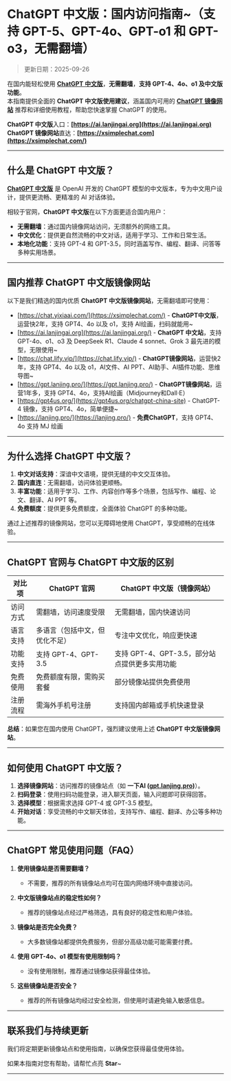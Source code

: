 # ChatGPT 中文版：国内访问指南~（支持 GPT-5、GPT-4o、GPT-o1 和 GPT-o3，无需翻墙）

> 更新日期：2025-09-26

在国内能轻松使用 [**ChatGPT 中文版**](https://ai.lanjingai.org)，**无需翻墙**，**支持 GPT-4、4o、o1 及中文版功能**。   
本指南提供全面的 **ChatGPT 中文版使用建议**，涵盖国内可用的 [**ChatGPT 镜像网站**](https://xsimplechat.com) 推荐和详细使用教程，帮助您快速掌握 ChatGPT 的使用。

**ChatGPT 中文版**入口：**[https://ai.lanjingai.org](https://ai.lanjingai.org)**   
**ChatGPT 镜像网站**直达：**[https://xsimplechat.com](https://xsimplechat.com/)**

---

## 什么是 ChatGPT 中文版？

[**ChatGPT 中文版**](https://ai.lanjingai.org) 是 OpenAI 开发的 ChatGPT 模型的中文版本，专为中文用户设计，提供更流畅、更精准的 AI 对话体验。

相较于官网，**ChatGPT 中文版**在以下方面更适合国内用户：

- **无需翻墙**：通过国内镜像网站访问，无须额外的网络工具。
- **中文优化**：提供更自然流畅的中文对话，适用于学习、工作和日常生活。
- **本地化功能**：支持 GPT-4 和 GPT-3.5，同时涵盖写作、编程、翻译、问答等多种实用场景。

---

## 国内推荐 ChatGPT 中文版镜像网站

以下是我们精选的国内优质 **ChatGPT 中文版镜像网站**，无需翻墙即可使用：
- [https://chat.yixiaai.com/](https://xsimplechat.com/) - **ChatGPT中文版**，运营快2年，支持 GPT4、4o 以及 o1，支持 AI绘画，扫码就能用~
- [https://ai.lanjingai.org](https://ai.lanjingai.org/) - **ChatGPT 中文站**，支持 GPT-4o、o1、o3 及 DeepSeek R1、Claude 4 sonnet、Grok 3 最先进的模型，无限使用~
- [https://chat.lify.vip/](https://chat.lify.vip/) - **ChatGPT镜像网站**，运营快2年，支持 GPT4、4o 以及 o1，AI文件、AI PPT、AI助手、AI插件功能、思维导图~
- [https://gpt.lanjing.pro/](https://gpt.lanjing.pro/) - **ChatGPT镜像网站**，运营1年多，支持 GPT4、4o，支持AI绘画（Midjourney和Dall·E）
- [https://gpt4us.org/](https://gpt4us.org/chatgpt-china-site) - ChatGPT-4 镜像，支持 GPT4、4o，简单便捷~
- [https://lanjing.pro/](https://lanjing.pro/) - **免费ChatGPT**，支持 GPT4、4o 支持 MJ 绘画

---

## 为什么选择 ChatGPT 中文版？

1. **中文对话支持**：深谙中文语境，提供无缝的中文交互体验。
2. **国内直连**：无需翻墙，访问体验更顺畅。
3. **丰富功能**：适用于学习、工作、内容创作等多个场景，包括写作、编程、论文、翻译、AI PPT 等。
4. **免费额度**：提供更多免费额度，全面体验 ChatGPT 的多种功能。

通过上述推荐的镜像网站，您可以无障碍地使用 ChatGPT，享受顺畅的在线体验。

---

## ChatGPT 官网与 ChatGPT 中文版的区别

| 对比项              | ChatGPT 官网                 | ChatGPT 中文版（镜像网站）           |
|---------------------|-----------------------------|------------------------------------|
| 访问方式            | 需翻墙，访问速度受限         | 无需翻墙，国内快速访问              |
| 语言支持            | 多语言（包括中文，但优化不足）| 专注中文优化，响应更快速            |
| 功能支持            | 支持 GPT-4、GPT-3.5          | 支持 GPT-4、GPT-3.5，部分站点提供更多实用功能 |
| 免费使用            | 免费额度有限，需购买套餐     | 部分镜像站提供免费使用              |
| 注册流程            | 需海外手机号注册             | 支持国内邮箱或手机快速登录          |

**总结**：如果您在国内使用 ChatGPT，强烈建议使用上述 **ChatGPT 中文版镜像网站**。

---

## 如何使用 ChatGPT 中文版？

1. **选择镜像网站**：访问推荐的镜像站点（如 **一下AI ([gpt.lanjing.pro](https://gpt.lanjing.pro))**）。
2. **扫码登录**：使用扫码功能登录，进入聊天页面，输入问题即可获得回答。
3. **选择模型**：根据需求选择 GPT-4 或 GPT-3.5 模型。
4. **开始对话**：享受流畅的中文聊天体验，支持写作、编程、翻译、办公等多种功能。

---

## ChatGPT 常见使用问题（FAQ）

1. **使用镜像站是否需要翻墙？**
   - 不需要，推荐的所有镜像站点均可在国内网络环境中直接访问。

2. **中文版镜像站点的稳定性如何？**
   - 推荐的镜像站点经过严格筛选，具有良好的稳定性和用户体验。

3. **镜像站是否完全免费？**
   - 大多数镜像站都提供免费服务，但部分高级功能可能需要付费。

4. **使用 GPT-4o、o1 模型有使用限制吗？**
   - 没有使用限制，推荐通过镜像站获得最佳体验。

5. **这些镜像站是否安全？**
   - 推荐的所有镜像站均经过安全检测，但使用时请避免输入敏感信息。

---

## 联系我们与持续更新

我们将定期更新镜像站点和使用指南，以确保您获得最佳使用体验。

如果本指南对您有帮助，请帮忙点亮 **Star**~

---
